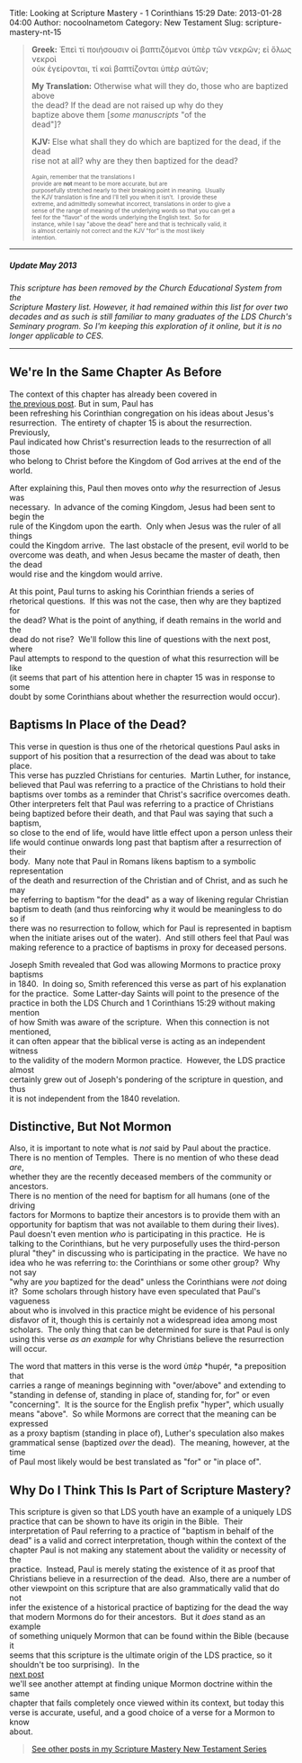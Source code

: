 Title: Looking at Scripture Mastery - 1 Corinthians 15:29
Date: 2013-01-28 04:00
Author: nocoolnametom
Category: New Testament
Slug: scripture-mastery-nt-15

> **Greek:** Ἐπεὶ τί ποιήσουσιν οἱ βαπτιζόμενοι ὑπὲρ τῶν νεκρῶν; εἰ ὅλως
> νεκροὶ  
>  οὐκ ἐγείρονται, τί καὶ βαπτίζονται ὑπὲρ αὐτῶν;
>
> **My Translation:** Otherwise what will they do, those who are
> baptized above  
>  the dead? If the dead are not raised up why do they  
>  baptize above them <span>[*some manuscripts* "of the  
>  dead"]</span>?
>
> **KJV:** Else what shall they do which are baptized for the dead, if
> the dead  
>  rise not at all? why are they then baptized for the dead?<!--more-->
>
> <span style="font-size: x-small;">Again, remember that the
> translations I  
>  provide are **not** meant to be more accurate, but are  
>  purposefully stretched nearly to their breaking point in meaning.
>  Usually  
>  the KJV translation is fine and I'll tell you when it isn't.  I
> provide these  
>  extreme, and admittedly somewhat incorrect, translations in order to
> give a  
>  sense of the range of meaning of the underlying words so that you can
> get a  
>  feel for the "flavor" of the words underlying the English text.  So
> for  
>  instance, while I say "above the dead" here and that is technically
> valid, it  
>  is almost certainly not correct and the KJV "for" is the most likely  
>  intention.</span>

* * * * *

##### Update May 2013

*This scripture has been removed by the Church Educational System from
the  
Scripture Mastery list. However, it had remained within this list for
over two  
decades and as such is still familiar to many graduates of the LDS
Church's  
Seminary program. So I'm keeping this exploration of it online, but it
is no  
longer applicable to CES.*

* * * * *

We're In the Same Chapter As Before
-----------------------------------

The context of this chapter has already been covered in  
[the previous post][]. But in sum, Paul has  
been refreshing his Corinthian congregation on his ideas about Jesus's  
resurrection.  The entirety of chapter 15 is about the resurrection.
Previously,  
Paul indicated how Christ's resurrection leads to the resurrection of
all those  
who belong to Christ before the Kingdom of God arrives at the end of
the world.

After explaining this, Paul then moves onto *why* the resurrection of
Jesus was  
necessary.  In advance of the coming Kingdom, Jesus had been sent to
begin the  
rule of the Kingdom upon the earth.  Only when Jesus was the ruler of
all things  
could the Kingdom arrive.  The last obstacle of the present, evil world
to be  
overcome was death, and when Jesus became the master of death, then the
dead  
would rise and the kingdom would arrive.

At this point, Paul turns to asking his Corinthian friends a series of  
rhetorical questions.  If this was not the case, then why are they
baptized for  
the dead? What is the point of anything, if death remains in the world
and the  
dead do not rise?  We'll follow this line of questions with the next
post, where  
Paul attempts to respond to the question of what this resurrection will
be like  
(it seems that part of his attention here in chapter 15 was in response
to some  
doubt by some Corinthians about whether the resurrection would occur).

Baptisms In Place of the Dead?
------------------------------

This verse in question is thus one of the rhetorical questions Paul asks
in  
support of his position that a resurrection of the dead was about to
take place.  
This verse has puzzled Christians for centuries.  Martin Luther, for
instance,  
believed that Paul was referring to a practice of the Christians to
hold their  
baptisms over tombs as a reminder that Christ's sacrifice overcomes
death.  
Other interpreters felt that Paul was referring to a practice of
Christians  
being baptized before their death, and that Paul was saying that such a
baptism,  
so close to the end of life, would have little effect upon a person
unless their  
life would continue onwards long past that baptism after a resurrection
of their  
body.  Many note that Paul in Romans likens baptism to a symbolic
representation  
of the death and resurrection of the Christian and of Christ, and as
such he may  
be referring to baptism "for the dead" as a way of likening regular
Christian  
baptism to death (and thus reinforcing why it would be meaningless to
do so if  
there was no resurrection to follow, which for Paul is represented in
baptism  
when the initiate arises out of the water).  And still others feel that
Paul was  
making reference to a practice of baptisms in proxy for deceased
persons.

Joseph Smith revealed that God was allowing Mormons to practice proxy
baptisms  
in 1840.  In doing so, Smith referenced this verse as part of his
explanation  
for the practice.  Some Latter-day Saints will point to the presence of
the  
practice in both the LDS Church and 1 Corinthians 15:29 without making
mention  
of how Smith was aware of the scripture.  When this connection is not
mentioned,  
it can often appear that the biblical verse is acting as an independent
witness  
to the validity of the modern Mormon practice.  However, the LDS
practice almost  
certainly grew out of Joseph's pondering of the scripture in question,
and thus  
it is not independent from the 1840 revelation.

Distinctive, But Not Mormon
---------------------------

Also, it is important to note what is *not* said by Paul about the
practice.  
There is no mention of Temples.  There is no mention of who these dead
*are*,  
whether they are the recently deceased members of the community or
ancestors.  
There is no mention of the need for baptism for all humans (one of the
driving  
factors for Mormons to baptize their ancestors is to provide them with
an  
opportunity for baptism that was not available to them during their
lives).  
Paul doesn't even mention *who* is participating in this practice.  He
is  
talking to the Corinthians, but he very purposefully uses the
third-person  
plural "they" in discussing who is participating in the practice.  We
have no  
idea who he was referring to: the Corinthians or some other group?  Why
not say  
"why are *you* baptized for the dead" unless the Corinthians were
*not* doing  
it?  Some scholars through history have even speculated that Paul's
vagueness  
about who is involved in this practice might be evidence of his
personal  
disfavor of it, though this is certainly not a widespread idea among
most  
scholars.  The only thing that can be determined for sure is that Paul
is only  
using this verse *as an example* for why Christians believe the
resurrection  
will occur.

The word that matters in this verse is the word ὑπὲρ *hupér, *a
preposition that  
carries a range of meanings beginning with "over/above" and extending
to  
"standing in defense of, standing in place of, standing for, for" or
even  
"concerning".  It is the source for the English prefix "hyper", which
usually  
means "above".  So while Mormons are correct that the meaning can be
expressed  
as a proxy baptism (standing in place of), Luther's speculation also
makes  
grammatical sense (baptized *over* the dead).  The meaning, however, at
the time  
of Paul most likely would be best translated as "for" or "in place of".

Why Do I Think This Is Part of Scripture Mastery?
-------------------------------------------------

This scripture is given so that LDS youth have an example of a uniquely
LDS  
practice that can be shown to have its origin in the Bible.  Their  
interpretation of Paul referring to a practice of "baptism in behalf of
the  
dead" is a valid and correct interpretation, though within the context
of the  
chapter Paul is not making any statement about the validity or
necessity of the  
practice.  Instead, Paul is merely stating the existence of it as proof
that  
Christians believe in a resurrection of the dead.  Also, there are a
number of  
other viewpoint on this scripture that are also grammatically valid
that do not  
infer the existence of a historical practice of baptizing for the dead
the way  
that modern Mormons do for their ancestors.  But it *does* stand as an
example  
of something uniquely Mormon that can be found within the Bible
(because it  
seems that this scripture is the ultimate origin of the LDS practice,
so it  
shouldn't be too surprising).  In the  
[next post][]  
we'll see another attempt at finding unique Mormon doctrine within the
same  
chapter that fails completely once viewed within its context, but today
this  
verse is accurate, useful, and a good choice of a verse for a Mormon to
know  
about.

> [See other posts in my Scripture Mastery New Testament Series][]

  [the previous post]: /2013/01/24/scripture-mastery-nt-14/
  [next post]: /2013/01/31/scripture-mastery-nt-16/
    "1 Corinthians 15:40-42"
  [See other posts in my Scripture Mastery New Testament Series]: /scripture-mastery-new-testament/
    "Scripture Mastery: New Testament"
